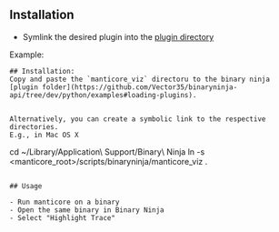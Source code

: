 ## Installation

- Symlink the desired plugin into the [plugin directory](https://github.com/Vector35/binaryninja-api/tree/dev/python/examples#loading-plugins)

Example:

```
## Installation:
Copy and paste the `manticore_viz` directoru to the binary ninja [plugin folder](https://github.com/Vector35/binaryninja-api/tree/dev/python/examples#loading-plugins).


Alternatively, you can create a symbolic link to the respective directories.
E.g., in Mac OS X
```
cd ~/Library/Application\ Support/Binary\ Ninja
ln -s <manticore_root>/scripts/binaryninja/manticore_viz .
```

## Usage

- Run manticore on a binary
- Open the same binary in Binary Ninja
- Select "Highlight Trace"

